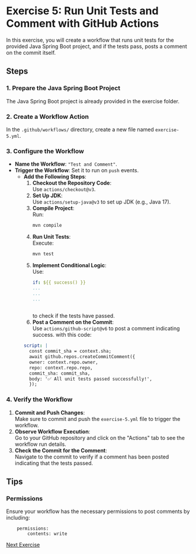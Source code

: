 # Exercise 5: Run Unit Tests and Comment with GitHub Actions

In this exercise, you will create a workflow that runs unit tests for the provided Java Spring Boot project, and if the tests pass, posts a comment on the commit itself.

## Steps

### 1. Prepare the Java Spring Boot Project
The Java Spring Boot project is already provided in the exercise folder.

### 2. Create a Workflow Action
In the `.github/workflows/` directory, create a new file named `exercise-5.yml`.

### 3. Configure the Workflow
- **Name the Workflow**: `"Test and Comment"`.
- **Trigger the Workflow**: Set it to run on `push` events.
  - **Add the Following Steps**:
      1. **Checkout the Repository Code**:  
         Use `actions/checkout@v3`.
      2. **Set Up JDK**:  
         Use `actions/setup-java@v3` to set up JDK (e.g., Java 17).
      3. **Compile Project**:  
         Run:
         ```bash
         mvn compile
         ```
      4. **Run Unit Tests**:  
         Execute:
         ```bash
         mvn test
         ```
      5. **Implement Conditional Logic**:  
         Use:
         ```yaml
         if: ${{ success() }}
         ...
         ...
         ...
       
         ```
         to check if the tests have passed.
      6. **Post a Comment on the Commit**:  
         Use `actions/github-script@v6` to post a comment indicating success.
         with this code:
      ```yaml
      script: |
        const commit_sha = context.sha;
        await github.repos.createCommitComment({
        owner: context.repo.owner,
        repo: context.repo.repo,
        commit_sha: commit_sha,
        body: '✅ All unit tests passed successfully!',
        });

### 4. Verify the Workflow
1. **Commit and Push Changes**:  
   Make sure to commit and push the `exercise-5.yml` file to trigger the workflow.
2. **Observe Workflow Execution**:  
   Go to your GitHub repository and click on the "Actions" tab to see the workflow run details.
3. **Check the Commit for the Comment**:  
   Navigate to the commit to verify if a comment has been posted indicating that the tests passed.

## Tips

### Permissions
Ensure your workflow has the necessary permissions to post comments by including:
    
    
        permissions:
            contents: write

[Next Exercise](../exercise-6/README.md)